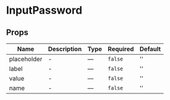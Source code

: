 # InputPassword

## Props

<!-- @vuese:InputPassword:props:start -->
|Name|Description|Type|Required|Default|
|---|---|---|---|---|
|placeholder|-|—|`false`|''|
|label|-|—|`false`|''|
|value|-|—|`false`|''|
|name|-|—|`false`|''|

<!-- @vuese:InputPassword:props:end -->


